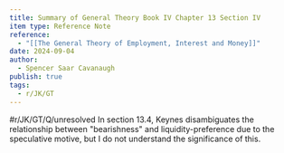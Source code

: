 ```yaml
---
title: Summary of General Theory Book IV Chapter 13 Section IV
item type: Reference Note
reference:
  - "[[The General Theory of Employment, Interest and Money]]"
date: 2024-09-04
author:
  - Spencer Saar Cavanaugh
publish: true
tags:
  - r/JK/GT
---
```

#r/JK/GT/Q/unresolved  In section 13.4, Keynes disambiguates the relationship between "bearishness" and liquidity-preference due to the speculative motive, but I do not understand the significance of this.